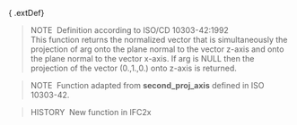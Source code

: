 ﻿{ .extDef}
> NOTE&nbsp; Definition according to ISO/CD 10303-42:1992  
> This function returns the normalized vector that is simultaneously the projection of arg onto the plane normal to the vector z-axis and onto the plane normal to the vector x-axis. If arg is NULL then the projection of the vector (0.,1.,0.) onto z-axis is returned.

> NOTE&nbsp; Function adapted from **second_proj_axis** defined in ISO 10303-42.

> HISTORY&nbsp; New function in IFC2x